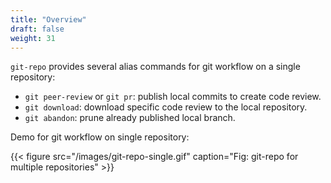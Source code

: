 ```yaml
---
title: "Overview"
draft: false
weight: 31
---
```


`git-repo` provides several alias commands for git workflow on a single repository:

* `git peer-review` or `git pr`: publish local commits to create code review.
* `git download`: download specific code review to the local repository.
* `git abandon`: prune already published local branch.

Demo for git workflow on single repository:

{{< figure src="/images/git-repo-single.gif" caption="Fig: git-repo for multiple repositories" >}}
